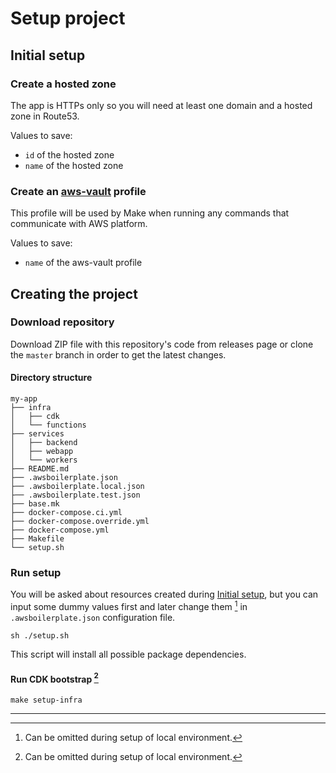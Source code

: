 # Setup project


## Initial setup

### Create a hosted zone
The app is HTTPs only so you will need at least one domain and a hosted zone in Route53. 

Values to save:
* `id` of the hosted zone
* `name` of the hosted zone


### Create an [aws-vault](https://github.com/99designs/aws-vault) profile
This profile will be used by Make when running any commands that communicate with AWS platform.

Values to save:
* `name` of the aws-vault profile

## Creating the project
### Download repository
Download ZIP file with this repository's code from releases page or clone the `master` branch in order to get the 
latest changes.

#### Directory structure
```
my-app
├── infra
│   ├── cdk
│   └── functions
├── services
│   ├── backend
│   ├── webapp
│   └── workers
├── README.md
├── .awsboilerplate.json
├── .awsboilerplate.local.json
├── .awsboilerplate.test.json
├── base.mk
├── docker-compose.ci.yml
├── docker-compose.override.yml
├── docker-compose.yml
├── Makefile
└── setup.sh
```

### Run setup
You will be asked about resources created during [Initial setup](#initial-setup), but you can input some dummy values 
first and later change them [^1] in `.awsboilerplate.json` configuration file.

```shell script
sh ./setup.sh
```

This script will install all possible package dependencies.

#### Run CDK bootstrap [^1]

```shell script
make setup-infra
```

---
[^1]: Can be omitted during setup of local environment.
